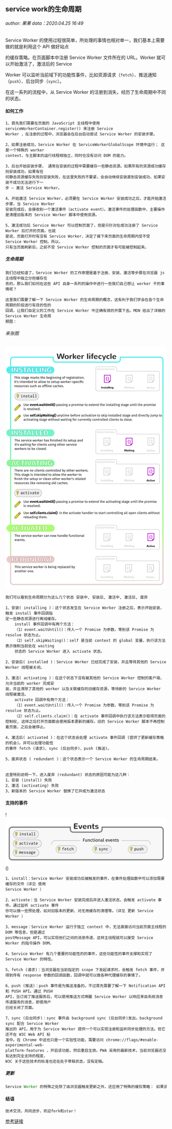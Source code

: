 ## service work的生命周期

###### *author: 果果    data：2020.04.25 16:49*

Service Worker 的使用过程很简单，所处理的事情也相对单一，我们基本上需要做的就是利用这个 API 做好站点

的缓存策略。在页面脚本中注册 Service Worker 文件所在的 URL。Worker 就可以开始激活了，激活后的 Service 

Worker 可以监听当前域下的功能性事件，比如资源请求（`fetch`）、推送通知（`push`）、后台同步（`sync`）。

在这一系列的流程中，从 Service Worker 的注册到消失，经历了生命周期中不同的状态。 

#### 如何工作

```
1、首先我们需要在页面的 JavaScript 主线程中使用 serviceWorkerContainer.register() 来注册 Service 
Worker ，在注册的过程中，浏览器会在后台启动尝试 Service Worker 的安装步骤。

2、如果注册成功，Service Worker 在 ServiceWorkerGlobalScope 环境中运行； 这是一个特殊的 worker 
context，与主脚本的运行线程相独立，同时也没有访问 DOM 的能力。

3、后台开始安装步骤， 通常在安装的过程中需要缓存一些静态资源。如果所有的资源成功缓存则安装成功，如果有任
何静态资源缓存失败则安装失败，在这里失败的不要紧，会自动继续安装直到安装成功，如果安装不成功无法进行下一
步 — 激活 Service Worker。

4、开始激活 Service Worker，必须要在 Service Worker 安装成功之后，才能开始激活步骤，当 Service Worker 
安装完成后，会接收到一个激活事件（activate event）。激活事件的处理函数中，主要操作是清理旧版本的 Service Worker 脚本中使用资源。

5、激活成功后 Service Worker 可以控制页面了，但是只针对在成功注册了 Service Worker 后打开的页面。也就
是说，页面打开时有没有 Service Worker，决定了接下来页面的生命周期内受不受 Service Worker 控制。所以，
只有当页面刷新后，之前不受 Service Worker 控制的页面才有可能被控制起来。
```

##### 生命周期

```
我们已经知道了，Service Worker 的工作原理是基于注册、安装、激活等步骤在浏览器 js 主线程中独立分担缓存任
务的，那么我们如何在这些 API 自身一系列的操作中进行一些我们自己想让 worker 干的事情呢？

这里我们需要了解一下 Service Worker 的生命周期的概念，这有利于我们学会在各个生命周期的阶段进行有目的性的
回调，让我们自定义的工作在 Service Worker 中正确有效的开展下去。MDN 给出了详细的 Service Worker 生命周
期图：
```

###### 来张图

![生命周期](./lifecycle.png)

```
我们可以看到生命周期分为这么几个状态 安装中, 安装后, 激活中, 激活后, 废弃

1、安装( installing )：这个状态发生在 Service Worker 注册之后，表示开始安装，触发 install 事件回调指
定一些静态资源进行离线缓存。
	install 事件回调中有两个方法：
	（1）event.waitUntil()：传入一个 Promise 为参数，等到该 Promise 为 resolve 状态为止。
	（2）self.skipWaiting()：self 是当前 context 的 global 变量，执行该方法表示强制当前处在 waiting 
	状态的 Service Worker 进入 activate 状态。

2、安装后( installed )：Service Worker 已经完成了安装，并且等待其他的 Service Worker 线程被关闭。

3、激活( activating )：在这个状态下没有被其他的 Service Worker 控制的客户端，允许当前的 worker 完成安
装，并且清除了其他的 worker 以及关联缓存的旧缓存资源，等待新的 Service Worker 线程被激活。
	activate 回调中有两个方法：
	（1）event.waitUntil()：传入一个 Promise 为参数，等到该 Promise 为 resolve 状态为止。
	（2）self.clients.claim()：在 activate 事件回调中执行该方法表示取得页面的控制权, 这样之后打开页面都会使用版本更新的缓存。旧的 Service Worker 脚本不再控制着页面，之后会被停止。

4、激活后( activated )：在这个状态会处理 activate 事件回调 (提供了更新缓存策略的机会)。并可以处理功能性
的事件 fetch (请求)、sync (后台同步)、push (推送)。

5、废弃状态 ( redundant )：这个状态表示一个 Service Worker 的生命周期结束。


这里特别说明一下，进入废弃 (redundant) 状态的原因可能为这几种：
1、安装 (install) 失败
2、激活 (activating) 失败
3、新版本的 Service Worker 替换了它并成为激活状态
```

#### 支持的事件

!![支持的事件](./events.png)()

```
1、install：Service Worker 安装成功后被触发的事件，在事件处理函数中可以添加需要缓存的文件（详见 使用 
Service Worker ）

2、activate：当 Service Worker 安装完成后并进入激活状态，会触发 activate 事件。通过监听 activate 事件
你可以做一些预处理，如对旧版本的更新、对无用缓存的清理等。（详见 更新 Service Worker ）

3、message：Service Worker 运行于独立 context 中，无法直接访问当前页面主线程的 DOM 等信息，但是通过 
postMessage API，可以实现他们之间的消息传递，这样主线程就可以接受 Service Worker 的指令操作 DOM。

4、Service Worker 有几个重要的功能性的的事件，这些功能性的事件支撑和实现了 Service Worker 的特性。

5、fetch (请求)：当浏览器在当前指定的 scope 下发起请求时，会触发 fetch 事件，并得到传有 response 参数的回调函数，回调中就可以做各种代理缓存的事情了。

6、push (推送)：push 事件是为推送准备的。不过首先需要了解一下 Notification API 和 PUSH API。通过 PUSH 
API，当订阅了推送服务后，可以使用推送方式唤醒 Service Worker 以响应来自系统消息传递服务的消息，即使用户
已经关闭了页面。

7、sync (后台同步)：sync 事件由 background sync (后台同步)发出。background sync 配合 Service Worker 
推出的 API，用于为 Service Worker 提供一个可以实现注册和监听同步处理的方法。但它还不在 W3C Web API 标
准中。在 Chrome 中这也只是一个实验性功能，需要访问 chrome://flags/#enable-experimental-web-
platform-features ，开启该功能，然后重启生效。PWA 采用的最新技术，当前浏览器还没有达到完全支持的程度，
W3C 关于这些技术的标准也还在处于草稿状态，没有定稿。
```

##### 更新

```javascript
Service Worker 的特殊之处除了由浏览器触发更新之外，还应用了特殊的缓存策略： 如果该文件已 24 小时没有更新，当 Update 触发时会强制更新。这意味着最坏情况下 Service Worker 会每天更新一次。
```

####  结语

 ```javascrip
技术交流，共同进步，欢迎fork和star！
 ```
 [参考链接](https://www.bookstack.cn/read/pwa-doc/README.md )